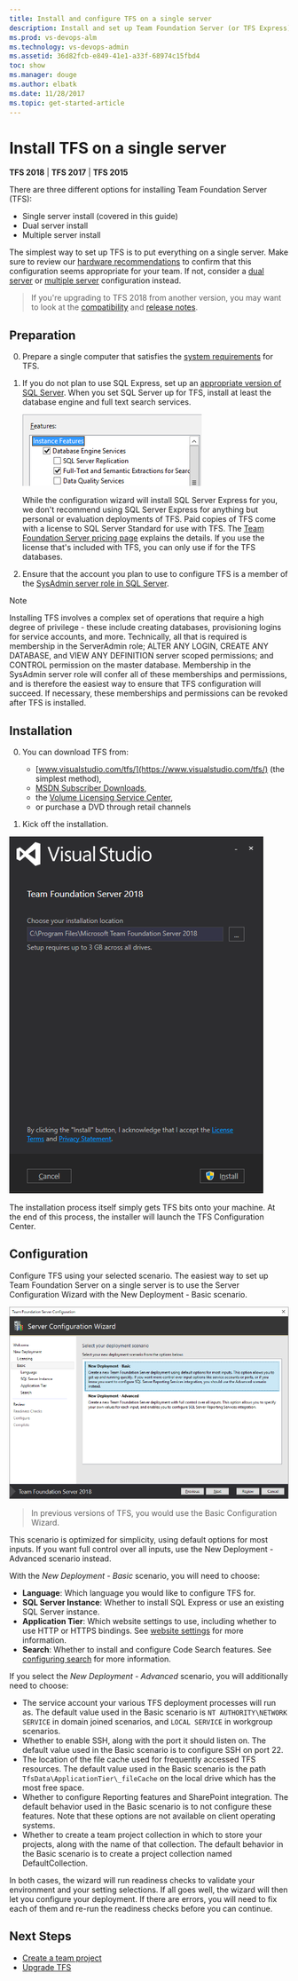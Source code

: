 ```yaml
---
title: Install and configure TFS on a single server
description: Install and set up Team Foundation Server (or TFS Express) on a single server using the basic configuration wizard
ms.prod: vs-devops-alm
ms.technology: vs-devops-admin
ms.assetid: 36d82fcb-e849-41e1-a33f-68974c15fbd4
toc: show
ms.manager: douge
ms.author: elbatk
ms.date: 11/28/2017
ms.topic: get-started-article
---
```


# Install TFS on a single server

**TFS 2018** | **TFS 2017** | **TFS 2015**

There are three different options for installing Team Foundation Server (TFS):

* Single server install (covered in this guide)
* Dual server install
* Multiple server install

The simplest way to set up TFS is to put everything on a single server. Make sure to review our [hardware recommendations](../requirements.md#hardware-recommendations) to confirm that this configuration seems appropriate for your team. If not, 
consider a [dual server](../install/dual-server.md) or [multiple server](../install/multiple-server.md) configuration instead.

> If you're upgrading to TFS 2018 from another version, you may want to look at the [compatibility](../compatibility.md) and [release notes](../whats-new.md#tfs-2018-rc1).

## Preparation

0. Prepare a single computer that satisfies the [system requirements](../requirements.md) for TFS. 

0. If you do not plan to use SQL Express, set up an [appropriate version of SQL Server](../requirements.md#sql-server). When you set SQL Server up for TFS, install at least the database engine and full text search services.

	![SQL_SERVER_FEATURES](_shared/_img/sql-features.png)

	While the configuration wizard will install SQL Server Express for you, we don't recommend using SQL Server Express for anything but
	personal or evaluation deployments of TFS. Paid copies of TFS come with a license to SQL Server Standard for use with TFS. The [Team Foundation Server pricing page](https://www.visualstudio.com/team-services/tfs-pricing) explains the details. If you use the license that's included with TFS, you can only use if for the TFS databases.

0. Ensure that the account you plan to use to configure TFS is a member of the [SysAdmin server role in SQL Server](https://msdn.microsoft.com/en-us/library/ms188659.aspx). 

> [!NOTE]
> Installing TFS involves a complex set of operations that require a high degree of privilege - these include creating databases, 
> provisioning logins for service accounts, and more. Technically, all that is required is membership in the ServerAdmin role; 
> ALTER ANY LOGIN, CREATE ANY DATABASE, and VIEW ANY DEFINITION server scoped permissions; and CONTROL permission on the master 
> database. Membership in the SysAdmin server role will confer all of these memberships and permissions, and is therefore the easiest
> way to ensure that TFS configuration will succeed. If necessary, these memberships and permissions can be revoked after TFS is 
> installed.  

## Installation

0. You can download TFS from:
	* [www.visualstudio.com/tfs/](https://www.visualstudio.com/tfs/) (the simplest method), 
	* [MSDN Subscriber Downloads](https://msdn.microsoft.com/en-us/library/hh442898.aspx), 
	* the [Volume Licensing Service Center](https://www.microsoft.com/Licensing/servicecenter/default.aspx), 
	* or purchase a DVD through retail channels

0. Kick off the installation.

![TFS_INSTALLER](_shared/_img/installer.png)

The installation process itself simply gets TFS bits onto your machine. At the end of this process, the installer will launch the TFS 
Configuration Center. 

## Configuration

Configure TFS using your selected scenario. The easiest way to set up Team Foundation Server on a single server is to use the Server 
Configuration Wizard with the New Deployment - Basic scenario. 

![TFS_SERVER_CONFIGURATION_NEW_DEPLOYMENT_BASIC](_shared/_img/new-deployment-basic.png)

> In previous versions of TFS, you would use the Basic Configuration Wizard.

This scenario is optimized for simplicity, using default options for most inputs. If you want full control over all inputs, use the New 
Deployment - Advanced scenario instead. 

With the *New Deployment - Basic* scenario, you will need to choose:

- **Language**: Which language you would like to configure TFS for.
- **SQL Server Instance**: Whether to install SQL Express or use an existing SQL Server instance.
- **Application Tier**: Which website settings to use, including whether to use HTTP or HTTPS bindings. See [website settings](/vsts/security/websitesettings.md) for more information.
- **Search**: Whether to install and configure Code Search features. See [configuring search](/vsts/search/code/administration.md#config-tfs) 
for more information.

If you select the *New Deployment - Advanced* scenario, you will additionally need to choose:

- The service account your various TFS deployment processes will run as. The default value used in the Basic scenario is `NT AUTHORITY\NETWORK SERVICE` in domain joined scenarios, and `LOCAL SERVICE` in workgroup scenarios.
- Whether to enable SSH, along with the port it should listen on. The default value used in the Basic scenario is to configure SSH on port 22.
- The location of the file cache used for frequently accessed TFS resources. The default value used in the Basic scenario is the path
`TfsData\ApplicationTier\_fileCache` on the local drive which has the most free space.
- Whether to configure Reporting features and SharePoint integration. The default behavior used in the Basic scenario is to not configure
these features. Note that these options are not available on client operating systems.
- Whether to create a team project collection in which to store your projects, along with the name of that collection. The default behavior in the Basic scenario is to create a project collection named DefaultCollection.

In both cases, the wizard will run readiness checks to validate your environment and your setting selections. If all goes well, the wizard will then let you configure your deployment. If there are errors, you will need to fix each of them and re-run the readiness checks before you can continue.

## Next Steps

* [Create a team project](/vsts/accounts/create-team-project.md?toc=/vsts/tfs-server/toc.json&bc=/vsts/tfs-server/breadcrumb/toc.json)
* [Upgrade TFS](../upgrade/get-started.md)